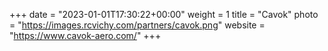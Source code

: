 +++
date = "2023-01-01T17:30:22+00:00"
weight = 1
title = "Cavok"
photo = "https://images.rcvichy.com/partners/cavok.png"
website = "https://www.cavok-aero.com/"
+++